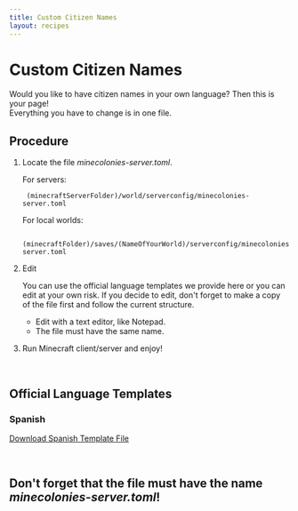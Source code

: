 ```yaml
---
title: Custom Citizen Names
layout: recipes
---
```

# Custom Citizen Names

Would you like to have citizen names in your own language? Then this is your page!<br>
Everything you have to change is in one file.
<br>

## Procedure
1. Locate the file _minecolonies-server.toml_.<br>
 
	For servers:<br>

		(minecraftServerFolder)/world/serverconfig/minecolonies-server.toml

	For local worlds:<br>

		(minecraftFolder)/saves/(NameOfYourWorld)/serverconfig/minecolonies-server.toml
        

2. Edit
	
	You can use the official language templates we provide here or you can edit at your own risk. If you decide to edit, don't forget to make a copy of the file first and follow the current structure.
    <br>
    <ul>
	<li>Edit with a text editor, like Notepad.</li>
	<li>The file must have the same name.</li>
    </ul>
    
    
3. Run Minecraft client/server and enjoy!

<br>

## Official Language Templates

### Spanish

[Download Spanish Template File](../../source/misc/languageNameTemplates/spanishTemplate.toml)

<br>

## Don't forget that the file must have the name _minecolonies-server.toml_!
